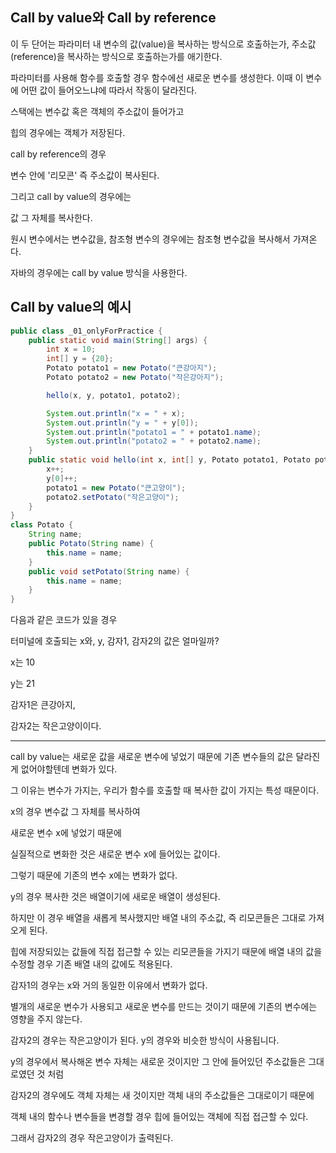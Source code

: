 ## Call by value와 Call by reference

이 두 단어는 파라미터 내 변수의 값(value)을 복사하는 방식으로 호출하는가, 주소값(reference)을 복사하는 방식으로 호출하는가를 애기한다.

파라미터를 사용해 함수를 호출할 경우 함수에선 새로운 변수를 생성한다. 이때 이 변수에 어떤 값이 들어오느냐에 따라서 작동이 달라진다.

스택에는 변수값 혹은 객체의 주소값이 들어가고

힙의 경우에는 객체가 저장된다.

call by reference의 경우

변수 안에 '리모콘' 즉 주소값이 복사된다.

그리고 call by value의 경우에는

값 그 자체를 복사한다.

원시 변수에서는 변수값을, 참조형 변수의 경우에는 참조형 변수값을 복사해서 가져온다.

자바의 경우에는 call by value 방식을 사용한다.

## Call by value의 예시

```java
public class _01_onlyForPractice {
    public static void main(String[] args) {
        int x = 10;
        int[] y = {20};
        Potato potato1 = new Potato("큰강아지");
        Potato potato2 = new Potato("작은강아지");

        hello(x, y, potato1, potato2);

        System.out.println("x = " + x);
        System.out.println("y = " + y[0]);
        System.out.println("potato1 = " + potato1.name);
        System.out.println("potato2 = " + potato2.name);
    }
    public static void hello(int x, int[] y, Potato potato1, Potato potato2) {
        x++;
        y[0]++;
        potato1 = new Potato("큰고양이");
        potato2.setPotato("작은고양이");
    }
}
class Potato {
    String name;
    public Potato(String name) {
        this.name = name;
    }
    public void setPotato(String name) {
        this.name = name;
    }
}
```

다음과 같은 코드가 있을 경우

터미널에 호출되는 x와, y, 감자1, 감자2의 값은 얼마일까?

x는 10

y는 21

감자1은 큰강아지,

감자2는 작은고양이이다.

---

call by value는 새로운 값을 새로운 변수에 넣었기 때문에 기존 변수들의 값은 달라진게 없어야할텐데 변화가 있다.

그 이유는 변수가 가지는, 우리가 함수를 호출할 때 복사한 값이 가지는 특성 때문이다.

x의 경우 변수값 그 자체를 복사하여

새로운 변수 x에 넣었기 때문에

실질적으로 변화한 것은 새로운 변수 x에 들어있는 값이다.

그렇기 때문에 기존의 변수 x에는 변화가 없다.

y의 경우 복사한 것은 배열이기에 새로운 배열이 생성된다.

하지만 이 경우 배열을 새롭게 복사했지만 배열 내의 주소값, 즉 리모콘들은 그대로 가져오게 된다.

힙에 저장되있는 값들에 직접 접근할 수 있는 리모콘들을 가지기 때문에 배열 내의 값을 수정할 경우 기존 배열 내의 값에도 적용된다.

감자1의 경우는 x와 거의 동일한 이유에서 변화가 없다.

별개의 새로운 변수가 사용되고 새로운 변수를 만드는 것이기 때문에 기존의 변수에는 영향을 주지 않는다.

감자2의 경우는 작은고양이가 된다. y의 경우와 비슷한 방식이 사용됩니다.

y의 경우에서 복사해온 변수 자체는 새로운 것이지만 그 안에 들어있던 주소값들은 그대로였던 것 처럼

감자2의 경우에도 객체 자체는 새 것이지만 객체 내의 주소값들은 그대로이기 때문에

객체 내의 함수나 변수들을 변경할 경우 힙에 들어있는 객체에 직접 접근할 수 있다.

그래서 감자2의 경우 작은고양이가 출력된다.

